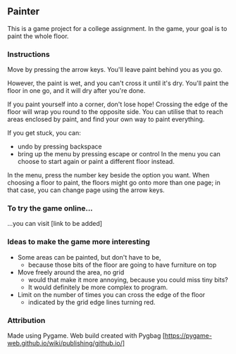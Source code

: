 ## Painter
This is a game project for a college assignment. In the game, your goal is to paint the whole floor. 

### Instructions
Move by pressing the arrow keys. You'll leave paint behind you as you go. 

However, the paint is wet, and you can't cross it until it's dry. You'll paint the floor in one go, and it will dry after you're done. 

If you paint yourself into a corner, don't lose hope! Crossing the edge of the floor will wrap you round to the opposite side.
You can utilise that to reach areas enclosed by paint, and find your own way to paint everything.

If you get stuck, you can:
- undo by pressing backspace
- bring up the menu by pressing escape or control
In the menu you can choose to start again or paint a different floor instead.

In the menu, press the number key beside the option you want.
When choosing a floor to paint, the floors might go onto more than one page;
in that case, you can change page using the arrow keys.

### To try the game online...
...you can visit [link to be added]

### Ideas to make the game more interesting
- Some areas can be painted, but don't have to be,
  - because those bits of the floor are going to have furniture on top
- Move freely around the area, no grid
  - would that make it more annoying, because you could miss tiny bits?
  - It would definitely be more complex to program.
- Limit on the number of times you can cross the edge of the floor
  - indicated by the grid edge lines turning red.

### Attribution
Made using Pygame.
Web build created with Pygbag [https://pygame-web.github.io/wiki/publishing/github.io/]